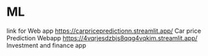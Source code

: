 # ML
 link for Web app 
 https://carpricepredictionn.streamlit.app/       Car price Prediction Webapp
 https://4vqrjesdzbjs8qqg4vqkim.streamlit.app/    Investment and finance app 
 
